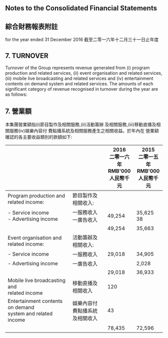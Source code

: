 ## Notes to the Consolidated Financial Statements

## 綜合財務報表附註

for the year ended 31 December 2016 截至二零一六年十二月三十一日止年度

## 7. TURNOVER

Turnover of the Group represents revenue generated from (i) program production and related services, (ii) event organisation and related services, (iii) mobile live broadcasting and related services and (iv) entertainment contents on demand system and related services. The amounts of each significant category of revenue recognised in turnover during the year are as follows:

## 7. 營業額

本集團營業額指(i)節目製作及相關服務,(ii)活動籌辦 及相關服務,(iii)移動直播及相關服務(iv)娛樂內容付 費點播系統及相關服務產生之相關收益。於年內在 營業額確認的各主要收益類別的款額如下:

|                                                               |                     | 2016<br>二零一六年<br><b>RMB'000</b><br>人民幣千元 | 2015<br>二零一五年<br>RMB'000<br>人民幣千元 |
|---------------------------------------------------------------|---------------------|------------------------------------------|-----------------------------------|
| Program production and<br>related income:                     | 節目製作及相關收入:          |                                          |                                   |
| - Service income<br>- Advertising income                      | 一服務收入<br>一廣告收入      | 49,254                                   | 35,625<br>38                      |
|                                                               |                     | 49,254                                   | 35,663                            |
| Event organisation and<br>related income:                     | 活動籌辦及相關收入:          |                                          |                                   |
| - Service income                                              | 一服務收入               | 29,018                                   | 34,905                            |
| - Advertising income                                          | 一廣告收入               |                                          | 2,028                             |
|                                                               |                     | 29,018                                   | 36,933                            |
| Mobile live broadcasting and<br>related income                | 移動直播及相關收入           | 120                                      |                                   |
| Entertainment contents on demand<br>system and related income | 娛樂內容付費點播系統<br>及相關收入 | 43                                       |                                   |
|                                                               |                     | 78,435                                   | 72,596                            |